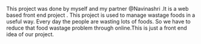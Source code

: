 This project was done by myself and my partner @Navinashri .It is a web based front end project . This project is used to manage wastage foods in a useful way. Every day the people are wasting lots of foods. So we have to reduce that food wastage problem through online.This is just a front end idea of our project.
